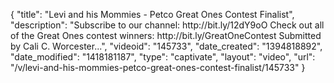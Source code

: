 {
    "title": "Levi and his Mommies - Petco Great Ones Contest Finalist",
    "description": "Subscribe to our channel: http:\/\/bit.ly\/12dY9oO Check out all of the Great Ones contest winners: http:\/\/bit.ly\/GreatOneContest Submitted by Cali C. Worcester...",
    "videoid": "145733",
    "date_created": "1394818892",
    "date_modified": "1418181187",
    "type": "captivate",
    "layout": "video",
    "url": "\/v\/levi-and-his-mommies-petco-great-ones-contest-finalist\/145733"
}